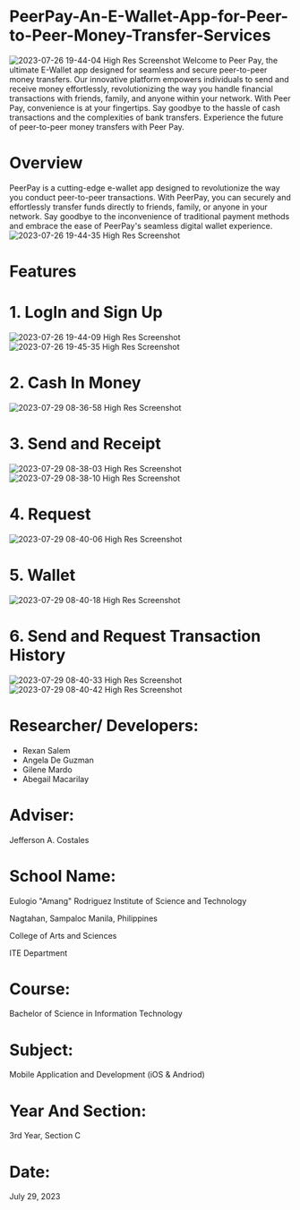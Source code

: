 # PeerPay-An-E-Wallet-App-for-Peer-to-Peer-Money-Transfer-Services
![2023-07-26 19-44-04 High Res Screenshot](https://github.com/RexanSalem/PeerPay-An-E-Wallet-App-for-Peer-to-Peer-Money-Transfer-Services/assets/140866692/53027852-c448-45a8-8bb9-ee36a3faf8f7)
Welcome to Peer Pay, the ultimate E-Wallet app designed for seamless and secure peer-to-peer money transfers. Our innovative platform empowers individuals to send and receive money effortlessly, revolutionizing the way you handle financial transactions with friends, family, and anyone within your network. 
With Peer Pay, convenience is at your fingertips. Say goodbye to the hassle of cash transactions and the complexities of bank transfers. Experience the future of peer-to-peer money transfers with Peer Pay.

# Overview
PeerPay is a cutting-edge e-wallet app designed to revolutionize the way you conduct peer-to-peer transactions. With PeerPay, you can securely and effortlessly transfer funds directly to friends, family, or anyone in your network. Say goodbye to the inconvenience of traditional payment methods and embrace the ease of PeerPay's seamless digital wallet experience.
![2023-07-26 19-44-35 High Res Screenshot](https://github.com/RexanSalem/PeerPay-An-E-Wallet-App-for-Peer-to-Peer-Money-Transfer-Services/assets/140866692/9c7cea26-6b24-4ad4-b549-24f0674897e5)


# Features
# 1. LogIn and Sign Up
![2023-07-26 19-44-09 High Res Screenshot](https://github.com/RexanSalem/PeerPay-An-E-Wallet-App-for-Peer-to-Peer-Money-Transfer-Services/assets/140866692/28e3cc1c-97e9-47b6-8e3e-a349c0dbc332)
![2023-07-26 19-45-35 High Res Screenshot](https://github.com/RexanSalem/PeerPay-An-E-Wallet-App-for-Peer-to-Peer-Money-Transfer-Services/assets/140866692/4eedb36b-e7c1-4e22-bc53-bb057917e5c7)

# 2. Cash In Money
![2023-07-29 08-36-58 High Res Screenshot](https://github.com/RexanSalem/PeerPay-An-E-Wallet-App-for-Peer-to-Peer-Money-Transfer-Services/assets/140866692/d3b71fe5-3483-47d4-a81e-dda9b025ad4d)

# 3. Send and Receipt
![2023-07-29 08-38-03 High Res Screenshot](https://github.com/RexanSalem/PeerPay-An-E-Wallet-App-for-Peer-to-Peer-Money-Transfer-Services/assets/140866692/1340b1ee-4ae9-4399-821f-50bb14bffe7f)
![2023-07-29 08-38-10 High Res Screenshot](https://github.com/RexanSalem/PeerPay-An-E-Wallet-App-for-Peer-to-Peer-Money-Transfer-Services/assets/140866692/5a1d61e1-d01f-4c6e-8eda-275389198c82)

# 4. Request
![2023-07-29 08-40-06 High Res Screenshot](https://github.com/RexanSalem/PeerPay-An-E-Wallet-App-for-Peer-to-Peer-Money-Transfer-Services/assets/140866692/def1d3b0-5375-4892-82f1-0210ee60fdde)

# 5. Wallet
![2023-07-29 08-40-18 High Res Screenshot](https://github.com/RexanSalem/PeerPay-An-E-Wallet-App-for-Peer-to-Peer-Money-Transfer-Services/assets/140866692/f350e6df-c8a3-4d1f-a3e2-305aa61df29d)

# 6. Send and Request Transaction History
![2023-07-29 08-40-33 High Res Screenshot](https://github.com/RexanSalem/PeerPay-An-E-Wallet-App-for-Peer-to-Peer-Money-Transfer-Services/assets/140866692/be56c6d5-3116-467b-9f64-57def84a5cb3)
![2023-07-29 08-40-42 High Res Screenshot](https://github.com/RexanSalem/PeerPay-An-E-Wallet-App-for-Peer-to-Peer-Money-Transfer-Services/assets/140866692/c89e6b31-4b6a-4a94-8810-2e69feb5b25b)

# Researcher/ Developers:
* Rexan Salem
* Angela De Guzman
* Gilene Mardo
* Abegail Macarilay

# Adviser:
Jefferson A. Costales

# School Name:
Eulogio "Amang" Rodriguez Institute of Science and Technology

Nagtahan, Sampaloc Manila, Philippines

College of Arts and Sciences

ITE Department

# Course:
Bachelor of Science in Information Technology

# Subject:
Mobile Application and Development (iOS & Andriod)

# Year And Section:
3rd Year, Section C

# Date:
July 29, 2023

